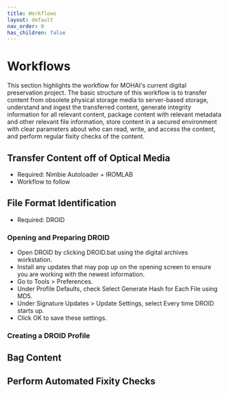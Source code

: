 ```yaml
---
title: Workflows
layout: default
nav_order: 0
has_children: false
---
```

# Workflows
This section highlights the workflow for MOHAI's current digital preservation project. The basic structure of this workflow is to transfer content from obsolete physical storage media to server-based storage, understand and ingest the transferred content, generate integrity information for all relevant content, package content with relevant metadata and other relevant file information, store content in a secured environment with clear parameters about who can read, write, and access the content, and perform regular fixity checks of the content.

## Transfer Content off of Optical Media
* Required: Nimbie Autoloader + IROMLAB
* Workflow to follow
  
## File Format Identification
* Required: DROID

### Opening and Preparing DROID
* Open DROID by clicking DROID.bat using the digital archives workstation.
* Install any updates that may pop up on the opening screen to ensure you are working with the newest information.
* Go to Tools > Preferences.
* Under Profile Defaults, check Select Generate Hash for Each File using MD5.
* Under Signature Updates > Update Settings, select Every time DROID starts up.
* Click OK to save these settings.

### Creating a DROID Profile

## Bag Content
## Perform Automated Fixity Checks
